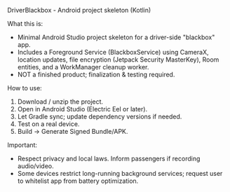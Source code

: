 DriverBlackbox - Android project skeleton (Kotlin)

What this is:
- Minimal Android Studio project skeleton for a driver-side "blackbox" app.
- Includes a Foreground Service (BlackboxService) using CameraX, location updates, file encryption (Jetpack Security MasterKey), Room entities, and a WorkManager cleanup worker.
- NOT a finished product; finalization & testing required.

How to use:
1. Download / unzip the project.
2. Open in Android Studio (Electric Eel or later).
3. Let Gradle sync; update dependency versions if needed.
4. Test on a real device.
5. Build -> Generate Signed Bundle/APK.

Important:
- Respect privacy and local laws. Inform passengers if recording audio/video.
- Some devices restrict long-running background services; request user to whitelist app from battery optimization.
